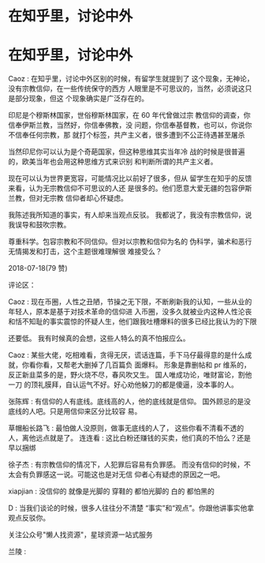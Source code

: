# 在知乎里，讨论中外

# 在知乎里，讨论中外

Caoz : 在知乎里，讨论中外区别的时候，有留学生就提到了 这个现象，无神论，没有宗教信仰，在一些传统保守的西方 人眼里是不可思议的，当然，必须说这只是部分现象，但这 个现象确实是广泛存在的。

印尼是个穆斯林国家，世俗穆斯林国家，在 60 年代曾做过宗 教信仰的调查，你信奉伊斯兰教，当然好，你信奉佛教，没 问题，你信奉基督教，也可以，你说你不信奉任何宗教，那 就打个标签，共产主义者，很多遭到不公正待遇甚至屠杀

当然印尼你可以认为是个奇葩国家，但这种思维其实当年冷 战的时候是很普遍的，欧美当年也会用这种思维方式来识别 和判断所谓的共产主义者。

现在可以认为世界更宽容，可能情况比以前好了很多，但从 留学生在知乎的反馈来看，认为无宗教信仰不可思议的人还 是很多的。他们愿意大爱无疆的包容伊斯兰教，但对无宗教 信仰者却心怀疑虑。

我陈述我所知道的事实，有人却来当观点反驳。 我都说了，我没有宗教信仰，说我误导和鼓吹宗教。

尊重科学。包容宗教和不同信仰。但对以宗教和信仰为名的 伪科学，骗术和恶行无情揭发和打击，这个主题很难理解很 难接受么？

2018-07-18(79 赞)

评论区：

Caoz : 现在币圈，人性之丑陋，节操之无下限，不断刷新我的认知，一些从业的年轻人，原本是基于对技术革命的信仰进 入币圈，没多久就被业内这种人性沦丧和恬不知耻的事实震惊的怀疑人生，他们跟我吐槽爆料的很多已经比我认为的下限

还要低。 我有时候真的会想，这些人特么的真不怕报应么。

Caoz : 某些大佬，吃相难看，贪得无厌，谎话连篇，手下马仔最得意的是什么成就，你看你看，又帮老大删掉了几百篇负 面爆料。 形象是靠删帖和 pr 维系的，反正新韭菜多的是，野火烧不尽，春风吹又生。 国人唯成功论，唯财富论，割他一刀 的顶礼膜拜，自认运气不好。好心劝他躲刀的都是傻逼，没本事的人。

张陈辉 : 有信仰的人有底线。底线高的人，他的底线就是信仰。 国外顾忌的是没底线的人吧。只是用信仰来区分比较容 易。

草帽船长路飞 : 最怕做人没原则，做事无底线的人了， 这些你看不清看不透的人，离他远点就是了。 连连看 : 这比白粉还赚钱的买卖，他们真的不怕么？还是早以捆绑

徐子杰 : 有宗教信仰的情况下，人犯罪后容易有负罪感。 而没有信仰的时候，不太会有负罪感这一说。可能这也是对无信 仰者心有疑虑的原因之一吧。

xiapjian : 没信仰的 就像是光脚的 穿鞋的 都怕光脚的 白的 都怕黑的

D : 当我们谈论的时候，很多人往往分不清楚 “事实”和“观点”。你跟他讲事实他拿观点反驳你。

关注公众号"懒人找资源"，星球资源一站式服务

兰陵 :